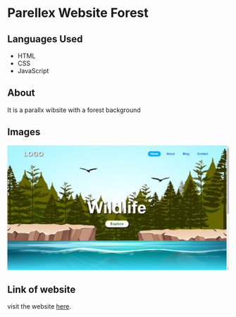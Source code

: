 <h1>Parellex Website Forest</h1>
<h2>Languages Used</h2>
<ul>
  <li>HTML</li>
  <li>CSS</li>
  <li>JavaScript</li>
</ul>
<h2>About</h2>
<p>It is a parallx wibsite with a forest background</p>
<h2>Images</h2>
<img src="./images/Screenshot (505).png">
<h2>Link of website</h2>
<p>visit the website <a href="">here</a>.</p>
